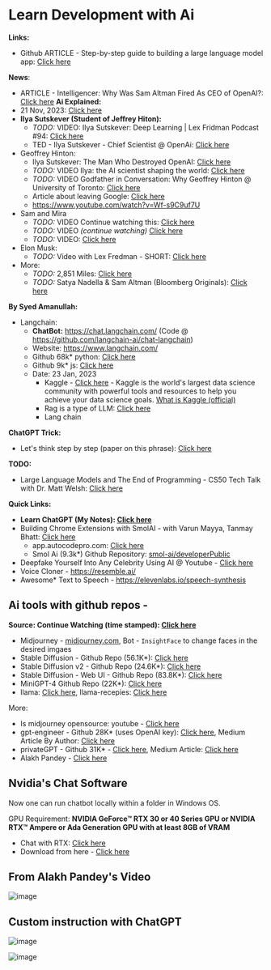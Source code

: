 # Learn Development with Ai

**Links:**
- Github ARTICLE - Step-by-step guide to building a large language model app: [Click here](https://github.blog/2023-10-30-the-architecture-of-todays-llm-applications/)

**News**:
  - ARTICLE - Intelligencer: Why Was Sam Altman Fired As CEO of OpenAI?: [Click here](https://nymag.com/intelligencer/2023/11/why-was-sam-altman-fired-as-ceo-of-openai.html)
**Ai Explained:**
  - 21 Nov, 2023: [Click here](https://www.youtube.com/watch?v=dyakih3oYpk)
- **Ilya Sutskever (Student of Jeffrey Hiton):**
  - *TODO:* VIDEO: Ilya Sutskever: Deep Learning | Lex Fridman Podcast #94: [Click here](https://www.youtube.com/watch?v=13CZPWmke6A)
  - TED - Ilya Sutskever - Chief Scientist @ OpenAi: [Click here](https://www.youtube.com/watch?v=SEkGLj0bwAU)
- Geoffrey Hinton:
  - Ilya Sutskever: The Man Who Destroyed OpenAI: [Click here](https://www.youtube.com/watch?v=zlRnTw77eaY)
  - *TODO:* VIDEO Ilya: the AI scientist shaping the world: [Click here](https://www.youtube.com/watch?v=9iqn1HhFJ6c)
  - *TODO:* VIDEO Godfather in Conversation: Why Geoffrey Hinton @ University of Toronto: [Click here](https://www.youtube.com/watch?v=-9cW4Gcn5WY)
  - Article about  leaving Google: [Click here](https://www.theguardian.com/technology/2023/may/02/geoffrey-hinton-godfather-of-ai-quits-google-warns-dangers-of-machine-learning)
  - https://www.youtube.com/watch?v=Wf-s9C9uf7U
- Sam and Mira
  - *TODO:* VIDEO Continue watching this: [Click here](https://youtu.be/byYlC2cagLw?t=1413)
  - *TODO:* VIDEO *(continue watching)* [Click here](https://www.youtube.com/watch?v=U9mJuUkhUzk)
  - *TODO:* VIDEO: [Click here](https://www.youtube.com/watch?v=0lJKucu6HJc)
- Elon Musk:
  - *TODO:* Video with Lex Fredman - SHORT: [Click here](https://www.youtube.com/watch?v=aHsunc60Xms)
- More:
  - *TODO:* 2,851 Miles: [Click here](https://www.youtube.com/watch?v=F9cO3-MLHOM)
  - *TODO:* Satya Nadella & Sam Altman (Bloomberg Originals): [Click here](https://www.youtube.com/watch?v=6ydFDwv-n8w)

**By Syed Amanullah:**
- Langchain:
  - **ChatBot:** https://chat.langchain.com/ (Code @ https://github.com/langchain-ai/chat-langchain)
  - Website: https://www.langchain.com/
  - Github 68k* python: [Click here](https://github.com/langchain-ai/langchain/tree/master)
  - Github 9k* js: [Click here](https://github.com/langchain-ai/langchainjs)
  - Date: 23 Jan, 2023
    - Kaggle - [Click here](https://www.kaggle.com/) - Kaggle is the world's largest data science community with powerful tools and resources to help you achieve your data science goals. [What is Kaggle (official)](https://www.kaggle.com/discussions/general/328265)
    - Rag is a type of LLM: [Click here](https://www.google.com/search?q=rag+llm&oq=rag+llm)
    - Lang chain
 
**ChatGPT Trick:**
- Let's think step by step (paper on this phrase): [Click here](https://community.openai.com/t/zero-shot-perfection-with-prompt-let-s-think-step-by-step/18609)

**TODO:**
- Large Language Models and The End of Programming - CS50 Tech Talk with Dr. Matt Welsh: [Click here](https://www.youtube.com/watch?v=JhCl-GeT4jw)

**Quick Links:**
- **Learn ChatGPT (My Notes): [Click here](learn-chatgpt.md)**
- Building Chrome Extensions with SmolAI - with Varun Mayya, Tanmay Bhatt: [Click here](https://www.youtube.com/watch?v=Ey9xEBgG96E)
  - app.autocodepro.com: [Click here](https://app.autocodepro.com/signin)
  - Smol Ai (9.3k*) Github Repository: [smol-ai/developerPublic](https://github.com/smol-ai/developer)
- Deepfake Yourself Into Any Celebrity Using AI @ Youtube - [Click here](https://www.youtube.com/watch?v=LRdS4BAfgMo)
- Voice Cloner - https://resemble.ai/
- Awesome* Text to Speech - https://elevenlabs.io/speech-synthesis

## Ai tools with github repos - 

**Source: Continue Watching (time stamped): [Click here](https://youtu.be/LRdS4BAfgMo?t=1111)**
- Midjourney - [midjourney.com](https://www.midjourney.com/), Bot - `InsightFace` to change faces in the desired imgaes
- Stable Diffusion - Github Repo (56.1K*): [Click here](https://github.com/CompVis/stable-diffusion)
- Stable Diffusion v2 - Github Repo (24.6K*): [Click here](https://github.com/Stability-AI/stablediffusion)
- Stable Diffusion - Web UI - Github Repo (83.8K*): [Click here](https://github.com/AUTOMATIC1111/stable-diffusion-webui)
- MiniGPT-4 Github Repo (22K*): [Click here](https://github.com/Vision-CAIR/MiniGPT-4)
- llama: [Click here](https://github.com/facebookresearch/llama), llama-recepies: [Click here](https://github.com/facebookresearch/llama-recipes)

More:
- Is midjourney opensource: youtube - [Click here](https://www.youtube.com/watch?v=HSdp_Qe4VgY)
- gpt-engineer - Github 28K* (uses OpenAI key): [Click here](https://github.com/AntonOsika/gpt-engineer), Medium Article By Author: [Click here](https://medium.com/codingthesmartway-com-blog/the-future-of-coding-generating-a-full-codebase-from-a-prompt-with-gpt-engineer-3fcf6632a4a0)
- privateGPT - Github 31K* - [Click here](https://github.com/imartinez/privateGPT), Medium Article: [Click here](https://medium.com/codingthesmartway-com-blog/privategpt-the-ultimate-solution-for-offline-secure-language-processing-that-turns-your-pdfs-into-b5cd4ee5db8e)
- Alakh Pandey - [Click here](https://www.youtube.com/watch?v=FtIEhrZD_5I)

## Nvidia's Chat Software

Now one can run chatbot locally within a folder in Windows OS.

GPU Requirement: **NVIDIA GeForce™ RTX 30 or 40 Series GPU or NVIDIA RTX™ Ampere or Ada Generation GPU with at least 8GB of VRAM**

- Chat with RTX: [Click here](https://blogs.nvidia.com/blog/chat-with-rtx-available-now/)
- Download from here - [Click here](https://www.nvidia.com/en-gb/ai-on-rtx/chat-with-rtx-generative-ai/)

## From Alakh Pandey's Video

![image](https://github.com/sahilrajput03/sahilrajput03/assets/31458531/4bd2d24d-fd37-4694-99b2-6b44bb41d8ba)

## Custom instruction with ChatGPT

![image](https://github.com/sahilrajput03/sahilrajput03/assets/31458531/44956b06-4516-49c1-90c5-232e27f8bd01)

![image](https://github.com/sahilrajput03/sahilrajput03/assets/31458531/9c132114-1589-49e0-978f-d62d98cc64eb)

